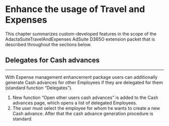 # Enhance the usage of Travel and Expenses

This chapter summarizes custom-developed features in the scope of the AdactaSuiteTravelAndExpenses AdSuite D365O extension packet that is described throughout the sections below.




## **Delegates for Cash advances**
---

With Expense management enhancement package users can additionally generate Cash advances for other Employees if they are delegated for them (standard function “Delegates”). 

1. New function “Open other users cash advances” is added to the Cash advances page, which opens a list of delegated Employees. 
2. The user must select the employee for whom he wants to create a new Cash advance. After that the cash advance generation procedure is standard.

